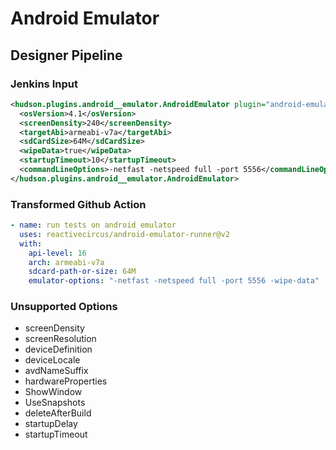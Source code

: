 # Android Emulator

## Designer Pipeline

### Jenkins Input

```xml
<hudson.plugins.android__emulator.AndroidEmulator plugin="android-emulator@3.1.2">
  <osVersion>4.1</osVersion>
  <screenDensity>240</screenDensity>
  <targetAbi>armeabi-v7a</targetAbi>
  <sdCardSize>64M</sdCardSize>
  <wipeData>true</wipeData>
  <startupTimeout>10</startupTimeout>
  <commandLineOptions>-netfast -netspeed full -port 5556</commandLineOptions>
</hudson.plugins.android__emulator.AndroidEmulator>
```

### Transformed Github Action

```yaml
- name: run tests on android emulator
  uses: reactivecircus/android-emulator-runner@v2
  with:
    api-level: 16
    arch: armeabi-v7a
    sdcard-path-or-size: 64M
    emulator-options: "-netfast -netspeed full -port 5556 -wipe-data"
```

### Unsupported Options

- screenDensity
- screenResolution
- deviceDefinition
- deviceLocale
- avdNameSuffix
- hardwareProperties
- ShowWindow
- UseSnapshots
- deleteAfterBuild
- startupDelay
- startupTimeout
